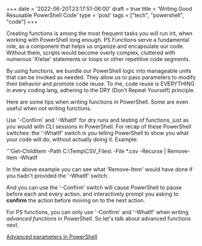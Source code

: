 +++
date = '2022-06-20T23:17:51-06:00'
draft = true
title = 'Writing Good Resusable PowerShell Code'
type = 'post'
tags = ["tech", "powershell", "code"]
+++


Creating functions is among the most frequent tasks you will run int, when working with PowerShell long enough. PS Functions serve a fundamental role, as a component that helps us organize and encapsulate our code. Without them, scripts would become overly complex, cluttered with numerous 'if/else' statements or loops or other repetitive code segments.<br />

By using functions, we bundle our PowerShell logic into manageable units that can be invoked as needed. They allow us to pass parameters to modify their behavior and promote code reuse. To me, code reuse is EVERYTHING in every coding lang, adhering to the DRY (Don’t Repeat Yourself) principle.<br />

Here are some tips when writing functions in PowerShell.  Some are even useful when <i>not</i> writing functions.<br />



Use '-Confirm' and '-WhatIf' for dry runs and testing of functions, just as you would with CLI sessions in PowerShell.  For recap of these PowerShell switches: the '-WhatIf' switch is you telling PowerShell to show you what your code will do, without actually doing it. Example:<br />

'''Get-ChildItem -Path C:\Temp\CSV_Files\ -File *.csv -Recurse | Remove-Item -WhatIf

In the above example you can see what 'Remove-Item' would have done if you hadn't provided the '-WhatIf' switch.<br />

And you can use the '-Confirm' switch will cause PowerShell to pause before each and every action, and interactively prompt you asking to <b>confirm</b> the action before moving on to the next action.<br />

For PS functions, you can only use '-Confirm' and '-WhatIf' when writing <i>advanced functions</i> in PowerShell.  So let's talk about advanced functions next.<br />



<a href="https://learn.microsoft.com/en-us/powershell/module/microsoft.powershell.core/about/about_functions_advanced_parameters?view=powershell-7.4&viewFallbackFrom=powershell-6">Advanced parameters in PowerShell</a>